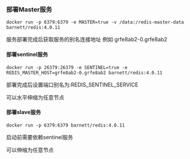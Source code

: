 ### 部署Master服务

```
docker run -p 6379:6379 -e MASTER=true -v /data:/redis-master-data barnett/redis:4.0.11
```

服务部署完成后获取服务的别名连接地址 例如 grfe8ab2-0.grfe8ab2

#### 部署sentinel服务

```
docker run -p 26379:26379 -e SENTINEL=true -e REDIS_MASTER_HOST=grfe8ab2-0.grfe8ab2 barnett/redis:4.0.11
```

部署完成后设置端口别名为:REDIS_SENTINEL_SERVICE

可以水平伸缩为任意节点

#### 部署slave服务

```
docker run -p 6379:6379 barnett/redis:4.0.11
```

启动前需要依赖sentinel服务

可以伸缩为任意节点

